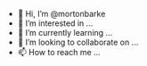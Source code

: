 - 👋 Hi, I’m @mortonbarke
- 👀 I’m interested in ...
- 🌱 I’m currently learning ...
- 💞️ I’m looking to collaborate on ...
- 📫 How to reach me ...

<!---
mortonbarke/mortonbarke is a ✨ special ✨ repository because its `README.md` (this file) appears on your GitHub profile.
You can click the Preview link to take a look at your changes.
--->
